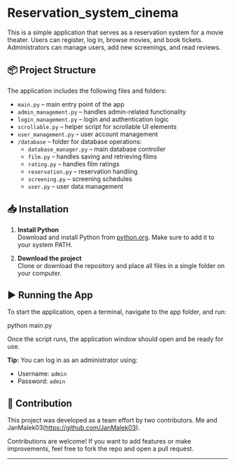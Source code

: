 # Reservation_system_cinema
This is a simple application that serves as a reservation system for a movie theater. Users can register, log in, browse movies, and book tickets. Administrators can manage users, add new screenings, and read reviews.

## 📦 Project Structure

The application includes the following files and folders:

- `main.py` – main entry point of the app
- `admin_management.py` – handles admin-related functionality
- `login_management.py` – login and authentication logic
- `scrollable.py` – helper script for scrollable UI elements
- `user_management.py` – user account management
- `/database` – folder for database operations:
  - `database_manager.py` – main database controller
  - `film.py` – handles saving and retrieving films
  - `rating.py` – handles film ratings
  - `reservation.py` – reservation handling
  - `screening.py` – screening schedules
  - `user.py` – user data management

## 📥 Installation

1. **Install Python**  
   Download and install Python from [python.org](https://www.python.org/downloads/). Make sure to add it to your system PATH.

2. **Download the project**  
   Clone or download the repository and place all files in a single folder on your computer.

## ▶️ Running the App

To start the application, open a terminal, navigate to the app folder, and run:

python main.py

Once the script runs, the application window should open and be ready for use.

**Tip:** You can log in as an administrator using:
- Username: `admin`
- Password: `admin`

## 🤝 Contribution

This project was developed as a team effort by two contributors. Me and JanMalek03(https://github.com/JanMalek03).  

Contributions are welcome! If you want to add features or make improvements, feel free to fork the repo and open a pull request.

---
